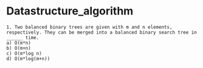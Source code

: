 # Datastructure_algorithm

```1. Two balanced binary trees are given with m and n elements, respectively. They can be merged into a balanced binary search tree in ______ time.```<br />
`a) O(m*n)`<br />
`b) O(m+n)`<br />
`c) O(m*log n)`<br />
`d) O(m*log(m+n))`<br />


